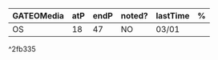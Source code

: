 | GATEOMedia | atP | endP | noted? | lastTime | % |
| ---- | ---- | ---- | ---- | ---- | ---- |
| OS | 18 | 47 | NO | 03/01 |  |

^2fb335

